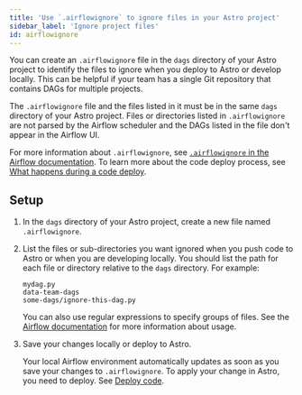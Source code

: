 ```yaml
---
title: 'Use `.airflowignore` to ignore files in your Astro project'
sidebar_label: 'Ignore project files'
id: airflowignore
---
```


You can create an `.airflowignore` file in the `dags` directory of your Astro project to identify the files to ignore when you deploy to Astro or develop locally. This can be helpful if your team has a single Git repository that contains DAGs for multiple projects.

The `.airflowignore` file and the files listed in it must be in the same `dags` directory of your Astro project. Files or directories listed in `.airflowignore` are not parsed by the Airflow scheduler and the DAGs listed in the file don't appear in the Airflow UI.

For more information about `.airflowignore`, see [`.airflowignore` in the Airflow documentation](https://airflow.apache.org/docs/apache-airflow/stable/core-concepts/dags.html#airflowignore). To learn more about the code deploy process, see [What happens during a code deploy](/astro/deploy-code.md#what-happens-during-a-code-deploy).

## Setup

1. In the `dags` directory of your Astro project, create a new file named `.airflowignore`.

2. List the files or sub-directories you want ignored when you push code to Astro or when you are developing locally. You should list the path for each file or directory relative to the `dags` directory. For example: 

    ```text
    mydag.py
    data-team-dags
    some-dags/ignore-this-dag.py
    ```

    You can also use regular expressions to specify groups of files. See the [Airflow documentation](https://airflow.apache.org/docs/apache-airflow/stable/core-concepts/dags.html#airflowignore) for more information about usage.
    
3. Save your changes locally or deploy to Astro.

    Your local Airflow environment automatically updates as soon as you save your changes to `.airflowignore`. To apply your change in Astro, you need to deploy. See [Deploy code](/astro/deploy-code.md).